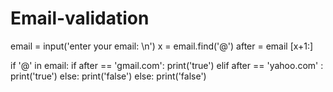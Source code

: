 # Email-validation
email = input('enter your email: \n')
x = email.find('@')
after = email [x+1:]

if '@' in email:
    if after == 'gmail.com':
        print('true')
    elif after == 'yahoo.com' :
        print('true')
    else:
        print('false')
else:
    print('false')
